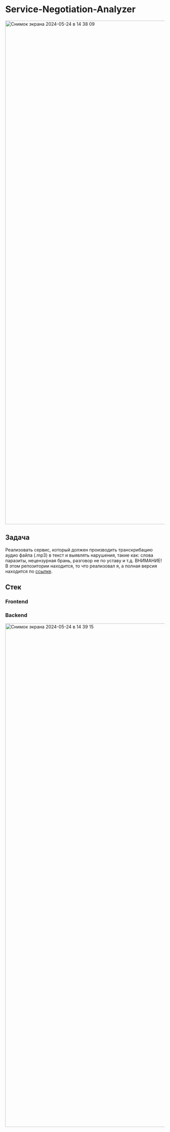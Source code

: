 # Service-Negotiation-Analyzer

<img width="1591" alt="Снимок экрана 2024-05-24 в 14 38 09" src="https://github.com/AllosaurusBakh/ServiceNegotiationAnalyzer-Hack/assets/95144293/4333e910-10eb-405a-a459-bb3f6c59d49a">

## Задача
Реализовать сервис, который должен производить транскрибацию аудио файла (.mp3) в текст и выявлять нарушения, такие как: слова паразиты, нецензурная брань, разговор не по уставу и т.д. 
ВНИМАНИЕ! В этом репозитории находится, то что реализовал я, а полная версия находится по <a href="https://github.com/eresque/-Service-Negotiation-Analyzer">ссылке</a>.

## Стек
### Frontend

### Backend

<img width="1591" alt="Снимок экрана 2024-05-24 в 14 39 15" src="https://github.com/AllosaurusBakh/ServiceNegotiationAnalyzer-Hack/assets/95144293/b164b276-d4de-420e-ad46-90325d652a0b">
